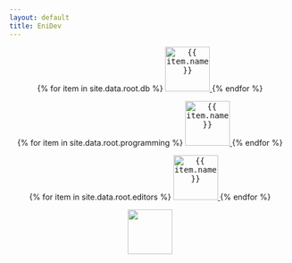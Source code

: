 ```yaml
---
layout: default
title: EniDev
---
```


<!-- Databases -->
<p align="center">
    {% for item in site.data.root.db %}
        <a href="{{ item.link | relative_url }}">
            <kbd><img 
                src="{{ item.logo | relative_url }}" 
                alt="{{ item.name }}"
                height="80"></kbd>
        </a>
    {% endfor %}
</p>


<!-- Programming -->
<p align="center">
  {% for item in site.data.root.programming %}
    <a href="{{ item.link | relative_url }}">
        <kbd><img 
            src="{{ item.logo | relative_url }}"
            alt="{{ item.name }}"
            title="{{ item.name }}" 
            height="80"></kbd>
    </a>
  {% endfor %}
</p>

<!-- Editores -->
<p align="center">
  {% for item in site.data.root.editors %}
    <a href="{{ item.link | relative_url }}">
        <kbd><img 
            src="{{ item.logo | relative_url }}"
            alt="{{ item.name }}"
            height="80"></kbd>
    </a>
  {% endfor %}
</p>

<!-- Herramientas -->
<p align="center">
    <!-- MermaidJS -->
    <a href="{{ '/mermaidjs' | relative_url }}"><kbd><img src="{{ '/assets/images/logos/mermaid.svg' | relative_url }}" height="80"></kbd></a>
</p>

